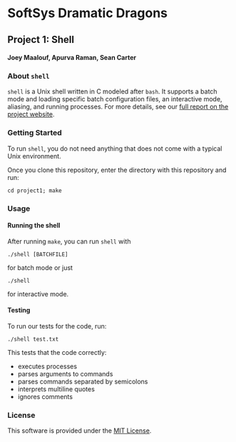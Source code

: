 # SoftSys Dramatic Dragons

## Project 1: Shell

#### Joey Maalouf, Apurva Raman, Sean Carter

### About `shell`
`shell` is a Unix shell written in C modeled after `bash`. It supports a batch mode and loading specific batch configuration files, an interactive mode, aliasing, and running processes. For more details, see our [full report on the project website]().

### Getting Started
To run `shell`, you do not need anything that does not come with a typical Unix environment.

Once you clone this repository, enter the directory with this repository and run:

    cd project1; make

### Usage

#### Running the shell
After running `make`, you can run `shell` with

    ./shell [BATCHFILE]
for batch mode or just

    ./shell
for interactive mode.

#### Testing

To run our tests for the code, run:

    ./shell test.txt

This tests that the code correctly:
  * executes processes
  * parses arguments to commands
  * parses commands separated by semicolons
  * interprets multiline quotes
  * ignores comments

### License
This software is provided under the [MIT License](https://github.com/joeylmaalouf/SoftSysDramaticDragons/blob/master/LICENSE.md).
